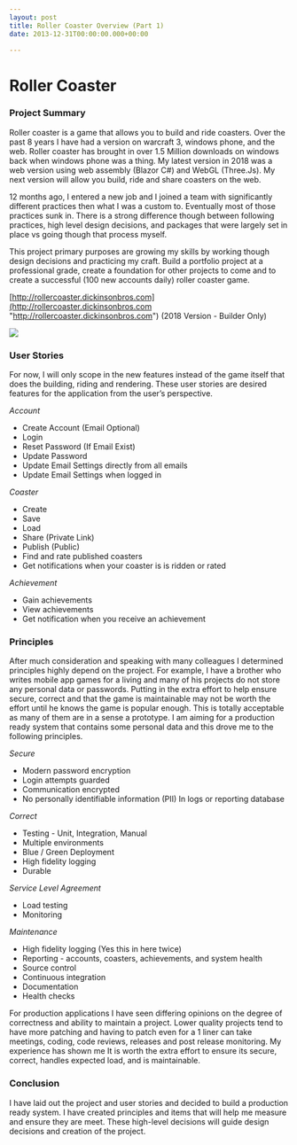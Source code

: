 ```yaml
---
layout: post
title: Roller Coaster Overview (Part 1)
date: 2013-12-31T00:00:00.000+00:00

---
```

# Roller Coaster

### Project Summary

Roller coaster is a game that allows you to build and ride coasters. Over the past 8 years I have had a version on warcraft 3, windows phone, and the web. Roller coaster has brought in over 1.5 Million downloads on windows back when windows phone was a thing. My latest version in 2018 was a web version using web assembly (Blazor C#) and WebGL (Three.Js). My next version will allow you build, ride and share coasters on the web.

12 months ago, I entered a new job and I joined a team with significantly different practices then what I was a custom to. Eventually most of those practices sunk in. There is a strong difference though between following practices, high level design decisions, and packages that were largely set in place vs going though that process myself.

This project primary purposes are growing my skills by working though design decisions and practicing my craft. Build a portfolio project at a professional grade, create a foundation for other projects to come and to create a successful (100 new accounts daily) roller coaster game.

[http://rollercoaster.dickinsonbros.com](http://rollercoaster.dickinsonbros.com "http://rollercoaster.dickinsonbros.com") (2018 Version - Builder Only)

![](/uploads/Tracks.PNG)

### User Stories

For now, I will only scope in the new features instead of the game itself that does the building, riding and rendering. These user stories are desired features for the application from the user’s perspective.

_Account_

* Create Account (Email Optional)
* Login
* Reset Password (If Email Exist)
* Update Password
* Update Email Settings directly from all emails
* Update Email Settings when logged in

_Coaster_

* Create
* Save
* Load
* Share (Private Link)
* Publish (Public)
* Find and rate published coasters
* Get notifications when your coaster is is ridden or rated

_Achievement_

* Gain achievements
* View achievements
* Get notification when you receive an achievement

### Principles

After much consideration and speaking with many colleagues I determined principles highly depend on the project. For example, I have a brother who writes mobile app games for a living and many of his projects do not store any personal data or passwords. Putting in the extra effort to help ensure secure, correct and that the game is maintainable may not be worth the effort until he knows the game is popular enough. This is totally acceptable as many of them are in a sense a prototype. I am aiming for a production ready system that contains some personal data and this drove me to the following principles.

_Secure_

* Modern password encryption
* Login attempts guarded
* Communication encrypted
* No personally identifiable information (PII) In logs or reporting database

_Correct_

* Testing - Unit, Integration, Manual
* Multiple environments
* Blue / Green Deployment
* High fidelity logging
* Durable

_Service Level Agreement_

* Load testing
* Monitoring

_Maintenance_

* High fidelity logging (Yes this in here twice)
* Reporting - accounts, coasters, achievements, and system health
* Source control
* Continuous integration
* Documentation
* Health checks

For production applications I have seen differing opinions on the degree of correctness and ability to maintain a project. Lower quality projects tend to have more patching and having to patch even for a 1 liner can take meetings, coding, code reviews, releases and post release monitoring. My experience has shown me It is worth the extra effort to ensure its secure, correct, handles expected load, and is maintainable.

### Conclusion

I have laid out the project and user stories and decided to build a production ready system. I have created principles and items that will help me measure and ensure they are meet. These high-level decisions will guide design decisions and creation of the project.